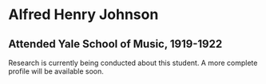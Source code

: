 # Alfred Henry Johnson
## Attended Yale School of Music, 1919-1922

Research is currently being conducted about this student. A more complete profile will be available soon.

